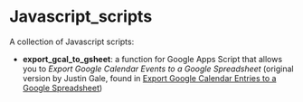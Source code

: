 # Javascript_scripts
A collection of Javascript scripts:

 - **export_gcal_to_gsheet**: a function for Google Apps Script that allows you to *Export Google Calendar Events to a Google Spreadsheet* (original version by Justin Gale, found in [Export Google Calendar Entries to a Google Spreadsheet](https://www.cloudbakers.com/blog/export-google-calendar-entries-to-a-google-spreadsheet))

